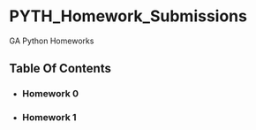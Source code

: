 # PYTH_Homework_Submissions
GA Python Homeworks

## Table Of Contents

- ### Homework 0

- ### Homework 1


